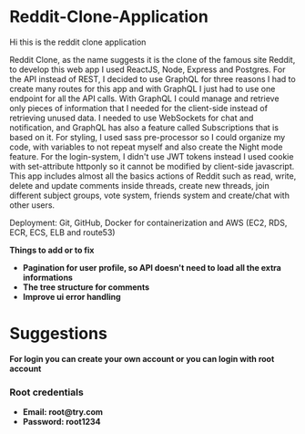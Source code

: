 # Reddit-Clone-Application

Hi this is the reddit clone application

Reddit Clone, as the name suggests it is the clone of the famous site Reddit, to develop this web app I used ReactJS, Node, Express and Postgres.
For the API instead of REST,  I decided to use GraphQL for three reasons
I had to create many routes for this app and with GraphQL I just had to use one endpoint for all the API calls.
With GraphQL I could manage and retrieve only pieces of information that I needed for the client-side instead of retrieving unused data.
I needed to use WebSockets for chat and notification, and GraphQL has also a feature called Subscriptions that is based on it.
For styling, I used sass pre-processor so I could organize my code,
with variables to not repeat myself and also create the Night mode feature.
For the login-system, I didn't use JWT tokens instead I used cookie with set-attribute httponly so it cannot be modified by client-side javascript.
This app includes almost all the basics actions of Reddit such as read, write, delete and update comments inside threads, create new threads, join different subject groups, vote system, friends system and create/chat with other users.<br/>


Deployment: Git, GitHub, Docker for containerization and AWS (EC2, RDS, ECR, ECS, ELB and route53)


<b>Things to add or to fix<b/><br/>
  <ul>
    <li>Pagination for user profile, so API doesn't need to load all the extra informations</li>
    <li>The tree structure for comments</li>
    <li>Improve ui error handling</li>
  </ul>
  
 
 <h1>Suggestions</h1>
 <p>For login you can create your own account or you can login with root account</p>
 
 <h3>Root credentials</h3>
 <ul>
  <li>Email: root@try.com</li>
  <li>Password: root1234</li>
 </ul>
 
